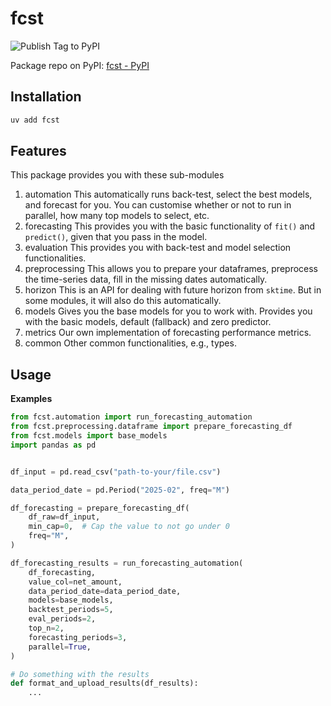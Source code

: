 # fcst
![Publish Tag to PyPI](https://github.com/anuponwa/fcst/actions/workflows/publish-tag-to-pypi.yml/badge.svg)

Package repo on PyPI: [fcst - PyPI](https://pypi.org/project/fcst/)

## Installation
```bash
uv add fcst
```

## Features
This package provides you with these sub-modules
1. automation
    This automatically runs back-test, select the best models, and forecast for you.
    You can customise whether or not to run in parallel, how many top models to select, etc.
2. forecasting
    This provides you with the basic functionality of `fit()` and `predict()`, given that you pass in the model.
3. evaluation
    This provides you with back-test and model selection functionalities.
4. preprocessing
    This allows you to prepare your dataframes, preprocess the time-series data, fill in the missing dates automatically.
5. horizon
    This is an API for dealing with future horizon from `sktime`. But in some modules, it will also do this automatically.
6. models
    Gives you the base models for you to work with. Provides you with the basic models, default (fallback) and zero predictor.
7. metrics
    Our own implementation of forecasting performance metrics.
8. common
    Other common functionalities, e.g., types.

## Usage

**Examples**
```python
from fcst.automation import run_forecasting_automation
from fcst.preprocessing.dataframe import prepare_forecasting_df
from fcst.models import base_models
import pandas as pd


df_input = pd.read_csv("path-to-your/file.csv")

data_period_date = pd.Period("2025-02", freq="M")

df_forecasting = prepare_forecasting_df(
    df_raw=df_input,
    min_cap=0,  # Cap the value to not go under 0
    freq="M",
)

df_forecasting_results = run_forecasting_automation(
    df_forecasting,
    value_col=net_amount,
    data_period_date=data_period_date,
    models=base_models,
    backtest_periods=5,
    eval_periods=2,
    top_n=2,
    forecasting_periods=3,
    parallel=True,
)

# Do something with the results
def format_and_upload_results(df_results):
    ...
```